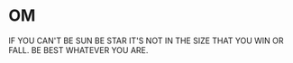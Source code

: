 # OM
IF YOU CAN'T BE SUN BE STAR IT'S NOT IN THE SIZE THAT YOU WIN OR FALL. BE BEST WHATEVER YOU ARE.
